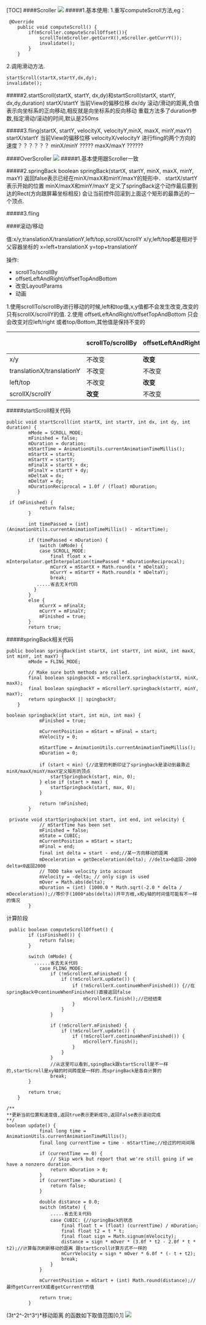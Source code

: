 [TOC]
####Scroller
![](image/scroller.png)
#####1.基本使用:
1.重写computeScroll方法,eg：
```
 @Override
    public void computeScroll() {
        if(mScroller.computeScrollOffset()){
            scrollTo(mScroller.getCurrX(),mScroller.getCurrY());
            invalidate();
        }
    }
```
2.调用滑动方法.
```
startScroll(startX,startY,dx,dy);
invalidate();
```

#####2.startScroll(startX, startY, dx,dy)和startScroll(startX, startY, dx,dy,duration) 
startX/startY 当前View的偏移位移 
dx/dy 滚动/滑动的距离,负值表示向坐标系的正向移动,相反就是向坐标系的反向移动
重载方法多了duration参数,指定滑动/滚动的时间,默认是250ms

#####3.fling(startX, startY, velocityX, velocityY,minX, maxX, minY,maxY)
startX/startY 当前View的偏移位移
velocityX/velocityY 进行fling的两个方向的速度？？？？？？
minX/minY ?????
maxX/maxY ??????


####OverScroller
![](image/overscroller.png)
#####1.基本使用跟Scroller一致

#####2.springBack
boolean springBack(startX, startY, minX, maxX, minY, maxY)
返回false表示已经在minX/maxX和minY/maxY的矩形中．
startX/startY表示开始的位置
minX/maxX和minY/maxY 定义了springBack这个动作最后要到达的Rect(方向跟屏幕坐标相反)
会让当前控件回滚到上面这个矩形的最靠近的一个顶点.

#####3.fling










####滚动/移动

值:x/y,translationX/translationY,left/top,scrollX/scrollY
x/y,left/top都是相对于父容器坐标的
x=left+translationX
y=top+translationY

操作:
- scrollTo/scrollBy
- offsetLeftAndRight/offsetTopAndBottom
- 改变LayoutParams
- 动画

1.使用scrollTo/scrollBy进行移动的时候,left和top值,x,y值都不会发生改变,改变的只有scrollX/scrollY的值.
2.使用 offsetLeftAndRight/offsetTopAndBottom 只会会改变对应left/right 或者top/Bottom,其他值是保持不变的


|  | scrollTo/scrollBy|  offsetLeftAndRight/offsetTopAndBottom | 改变LayoutParam|动画|
|--------|--------|-------|-------|-------|
|    x/y    |  不改变     |  **改变**     |		|		|
|    translationX/translationY    |  不改变      |    不改变   |		|		|
|    left/top   |   不改变     |  **改变**     |		|		|
|    scrollX/scrollY   | **改变**       |  不改变     |		|		|




#####startScroll相关代码
```
public void startScroll(int startX, int startY, int dx, int dy, int duration) {
        mMode = SCROLL_MODE;
        mFinished = false;
        mDuration = duration;
        mStartTime = AnimationUtils.currentAnimationTimeMillis();
        mStartX = startX;
        mStartY = startY;
        mFinalX = startX + dx;
        mFinalY = startY + dy;
        mDeltaX = dx;
        mDeltaY = dy;
        mDurationReciprocal = 1.0f / (float) mDuration;
    }
```

```
 if (mFinished) {
            return false;
        }

        int timePassed = (int)(AnimationUtils.currentAnimationTimeMillis() - mStartTime);
    
        if (timePassed < mDuration) {
            switch (mMode) {
            case SCROLL_MODE:
                final float x = mInterpolator.getInterpolation(timePassed * mDurationReciprocal);
                mCurrX = mStartX + Math.round(x * mDeltaX);
                mCurrY = mStartY + Math.round(x * mDeltaY);
                break;
           .....省去无关代码
          }
        }
        else {
            mCurrX = mFinalX;
            mCurrY = mFinalY;
            mFinished = true;
        }
        return true;
```




#####springBack相关代码
```
public boolean springBack(int startX, int startY, int minX, int maxX, int minY, int maxY) {
        mMode = FLING_MODE;

        // Make sure both methods are called.
        final boolean spingbackX = mScrollerX.springback(startX, minX, maxX);
        final boolean spingbackY = mScrollerY.springback(startY, minY, maxY);
        return spingbackX || spingbackY;
    }
```

```
boolean springback(int start, int min, int max) {
            mFinished = true;

            mCurrentPosition = mStart = mFinal = start;
            mVelocity = 0;

            mStartTime = AnimationUtils.currentAnimationTimeMillis();
            mDuration = 0;

            if (start < min) {//这里的判断印证了springback是滚动到最靠近minX/maxX/minY/maxY定义矩形的顶点
                startSpringback(start, min, 0);
            } else if (start > max) {
                startSpringback(start, max, 0);
            }

            return !mFinished;
        }

```
```
 private void startSpringback(int start, int end, int velocity) {
            // mStartTime has been set
            mFinished = false;
            mState = CUBIC;
            mCurrentPosition = mStart = start;
            mFinal = end;
            final int delta = start - end;//某一方向移动的距离
            mDeceleration = getDeceleration(delta); //delta>0返回-2000 delta<0返回2000
            // TODO take velocity into account
            mVelocity = -delta; // only sign is used
            mOver = Math.abs(delta);
            mDuration = (int) (1000.0 * Math.sqrt(-2.0 * delta / mDeceleration));//等价于(1000*abs(delta))开平方根,x和y轴的时间值可能有不一样的情况
        }

```

计算阶段

```
 public boolean computeScrollOffset() {
        if (isFinished()) {
            return false;
        }

        switch (mMode) {
          ......省去无关代码
            case FLING_MODE:
                if (!mScrollerX.mFinished) {
                    if (!mScrollerX.update()) {
                        if (!mScrollerX.continueWhenFinished()) {//在springBack中continueWhenFinished()直接返回false
                            mScrollerX.finish();//已经结束
                        }
                    }
                }

                if (!mScrollerY.mFinished) {
                    if (!mScrollerY.update()) {
                        if (!mScrollerY.continueWhenFinished()) {
                            mScrollerY.finish();
                        }
                    }
                }
				//从这里可以看到,spingBack跟startScroll是不一样的,startScroll是xy轴的时间跨度是一样的.而springBack是各自计算的
                break;
        }

        return true;
    }

```

```
/**
**更新当前位置和速度值,返回true表示更新成功,返回false表示滚动完成
**/
boolean update() {
            final long time = AnimationUtils.currentAnimationTimeMillis();
            final long currentTime = time - mStartTime;//经过的时间间隔

            if (currentTime == 0) {
                // Skip work but report that we're still going if we have a nonzero duration.
                return mDuration > 0;
            }
            if (currentTime > mDuration) {
                return false;
            }

            double distance = 0.0;
            switch (mState) {
                .....省去无关代码
                case CUBIC: {//springBack的状态
                    final float t = (float) (currentTime) / mDuration;
                    final float t2 = t * t;
                    final float sign = Math.signum(mVelocity);
                    distance = sign * mOver * (3.0f * t2 - 2.0f * t * t2);//计算每次刷新移动的距离 跟startScroll计算方式不一样的
                    mCurrVelocity = sign * mOver * 6.0f * (- t + t2); 
                    break;
                }
            }

            mCurrentPosition = mStart + (int) Math.round(distance);//最终getCurrentX或者getCurrentY的值

            return true;
        }
```
(3t^2^-2t^3^)*移动距离 的函数如下取值范围[0,1]
![](image/func.png)
































